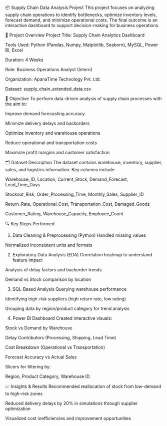 📦 Supply Chain Data Analysis Project
This project focuses on analyzing supply chain operations to identify bottlenecks, optimize inventory levels, forecast demand, and minimize operational costs. The final outcome is an interactive dashboard to support decision-making for business operations.

📁 Project Overview
Project Title: Supply Chain Analytics Dashboard

Tools Used: Python (Pandas, Numpy, Matplotlib, Seaborn), MySQL, Power BI, Excel

Duration: 4 Weeks

Role: Business Operations Analyst (Intern)

Organization: ApanaTime Technology Pvt. Ltd.

Dataset: supply_chain_extended_data.csv

🧾 Objective
To perform data-driven analysis of supply chain processes with the aim to:

Improve demand forecasting accuracy

Minimize delivery delays and backorders

Optimize inventory and warehouse operations

Reduce operational and transportation costs

Maximize profit margins and customer satisfaction

🗂️ Dataset Description
The dataset contains warehouse, inventory, supplier, sales, and logistics information. Key columns include:

Warehouse_ID, Location, Current_Stock, Demand_Forecast, Lead_Time_Days

Stockout_Risk, Order_Processing_Time, Monthly_Sales, Supplier_ID

Return_Rate, Operational_Cost, Transportation_Cost, Damaged_Goods

Customer_Rating, Warehouse_Capacity, Employee_Count

🔍 Key Steps Performed
1. Data Cleaning & Preprocessing (Python)
Handled missing values

Normalized inconsistent units and formats

2. Exploratory Data Analysis (EDA)
Correlation heatmap to understand feature impact

Analysis of delay factors and backorder trends

Demand vs Stock comparison by location

3. SQL-Based Analysis
Querying warehouse performance

Identifying high-risk suppliers (high return rate, low rating)

Grouping data by region/product category for trend analysis

4. Power BI Dashboard
Created interactive visuals:

Stock vs Demand by Warehouse

Delay Contributors (Processing, Shipping, Lead Time)

Cost Breakdown (Operational vs Transportation)

Forecast Accuracy vs Actual Sales

Slicers for filtering by:

Region, Product Category, Warehouse ID

📈 Insights & Results
Recommended reallocation of stock from low-demand to high-risk zones

Reduced delivery delays by 20% in simulations through supplier optimization

Visualized cost inefficiencies and improvement opportunities

